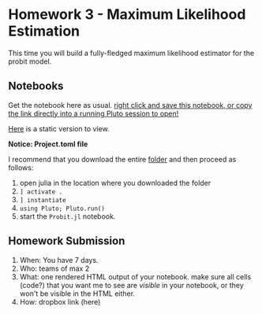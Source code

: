 # Homework 3 - Maximum Likelihood Estimation

This time you will build a fully-fledged maximum likelihood estimator for the probit model.

## Notebooks

Get the notebook here as usual. [right click and save this notebook, or copy the link directly into a running Pluto session to open!](https://github.com/floswald/NumericalMethods/blob/master/homework/homework3/Probit.jl)

[Here](https://raw.githack.com/floswald/NumericalMethods/master/homework/homework3/Probit.jl.html) is a static version to view.

**Notice: Project.toml file**

I recommend that you download the entire [folder](https://github.com/floswald/NumericalMethods/blob/master/homework/homework3) and then proceed as follows:

1. open julia in the location where you downloaded the folder
2. `] activate .`
3. `] instantiate`
4. `using Pluto; Pluto.run()`
5. start the `Probit.jl` notebook.


## Homework Submission


1. When: You have 7 days.
2. Who: teams of max 2
3. What: one rendered HTML output of your notebook. make sure all cells (code?) that you want me to see are *visible* in your notebook, or they won't  be visible in the HTML either.
4. How: dropbox link (here)
